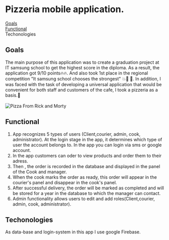 # Pizzeria mobile application.
  <a href="#goals"> Goals</a>
  <br> <a href="#functional"> Functional </a>
  <br> Techonologies
## <a name = "goals"> Goals </a>
The main purpose of this application was to create a graduation project at IT samsung school to get the highest score in the diploma.  As a result, the application got 9/10 points:fire::fire:.  And also took 1st place in the regional competition "It samsung school chooses the strongest" :boom::muscle: 🥇.  In addition, I was faced with the task of developing a universal application that would be convenient for both staff and customers of the cafe, I took a pizzeria as a basis.:pizza:
<br> <br>
![Pizza From Rick and Morty](https://i.imgur.com/ooOYzNE.gif)

## <a name ="functional"> Functional </a>
1. App recognizes 5 types of users (Client,courier, admin, cook, administrator). At the login stage in the app, it determines which type of user the account belongs to. In the app you can login via sms or google account.
2. In the app customers can oder to view products and order them to their adress.
3. Then , the order is recorded in the database and displayed in the panel of the Cook and manager.
4. When the cook marks the order as ready, this order will appear in the courier's panel and disappear in the cook's panel.
5. After successful delivery, the order will be marked as completed and will be stored for a year in the database to which the manager can contact.
6. Admin functionality allows users to edit and add roles(Client,courier, admin, cook, administrator).

## <a name ="techonologies"> Techonologies </a>
As data-base and login-system in this app I use google Firebase.

<!--br>This application has a login page with the ability to log in via SMS or Google account. The application has an interface for both the user and the staff . The application is link to the real-time Google database.

